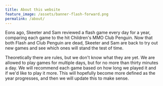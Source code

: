 ```yaml
---
title: About this website
feature_image: /assets/banner-flash-forward.png
permalink: /about/
---
```


Eons ago, Skeeter and Sam reviewed a flash game every day for a year, comparing each game to the hit Children's MMO Club Penguin. Now that both Flash and Club Penguin are dead, Skeeter and Sam are back to try out new games and see which ones will stand the test of time.

Theoretically there are rules, but we don't know what they are yet. We are allowed to play games for multiple days, but for no more than thirty minutes a day. We will recommend each game based on how long we played it and if we'd like to play it more. This will hopefully become more defined as the year progresses, and then we will update this to make sense.

